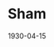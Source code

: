 ---
title: Sham
date: 1930-04-15
closing_date:
layout: productions
featured_image:
image_caption:
image_credit:
playbill:
Theatre: Theatre Jacksonville
cast:
- Clara: Adamae Armbruster
- The Reporter: Carl Cesery
- The Thief: F.W. Armbuster
crew:
- Director: F.W. Armbuster
- Props:
  - Jeannette Grether Borum
  - John Richard Grether
external_links:
---